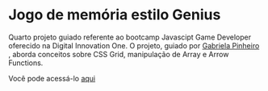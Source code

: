 # Jogo de memória estilo Genius
Quarto projeto guiado referente ao bootcamp Javascipt Game Developer oferecido na Digital Innovation One. O projeto, guiado por <a href="https://github.com/SpruceGabriela">Gabriela Pinheiro </a>, aborda conceitos sobre CSS Grid, manipulação de Array e Arrow Functions.

Você pode acessá-lo <a href="https://mrcs22.github.io/Jogo-de-memoria-estilo-Genius/">aqui</a>

